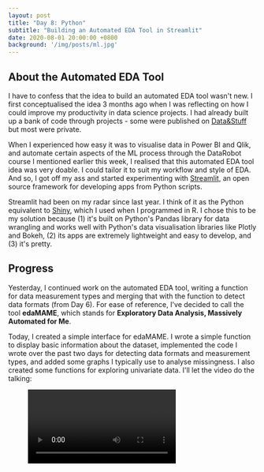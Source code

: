 ```yaml
---
layout: post
title: "Day 8: Python"
subtitle: "Building an Automated EDA Tool in Streamlit"
date: 2020-08-01 20:00:00 +0800
background: '/img/posts/ml.jpg'
---
```


## About the Automated EDA Tool
I have to confess that the idea to build an automated EDA tool wasn't new. I first conceptualised the idea 3 months ago when I was reflecting on how I could improve my productivity in data science projects. I had already built up a bank of code through projects - some were published on [Data&Stuff](https://chrischow.github.io/dataandstuff/) but most were private.

When I experienced how easy it was to visualise data in Power BI and Qlik, and automate certain aspects of the ML process through the DataRobot course I mentioned earlier this week, I realised that this automated EDA tool idea was very doable. I could tailor it to suit my workflow and style of EDA. And so, I got off my ass and started experimenting with [Streamlit](https://www.streamlit.io/), an open source framework for developing apps from Python scripts.

Streamlit had been on my radar since last year. I think of it as the Python equivalent to [Shiny](https://shiny.rstudio.com/), which I used when I programmed in R. I chose this to be my solution because (1) it's built on Python's Pandas library for data wrangling and works well with Python's data visualisation libraries like Plotly and Bokeh, (2) its apps are extremely lightweight and easy to develop, and (3) it's pretty.

## Progress
Yesterday, I continued work on the automated EDA tool, writing a function for data measurement types and merging that with the function to detect data formats (from Day 6). For ease of reference, I've decided to call the tool **edaMAME**, which stands for **Exploratory Data Analysis, Massively Automated for Me**.

Today, I created a simple interface for edaMAME. I wrote a simple function to display basic information about the dataset, implemented the code I wrote over the past two days for detecting data formats and measurement types, and added some graphs I typically use to analyse missingness. I also created some functions for exploring univariate data. I'll let the video do the talking:

<figure class="video_container">
  <video controls="true" allowfullscreen="true">
    <source src="img/posts/streamlit-edaMAME-2020-08-02-2008.webm" type="video/mp4">
  </video>
</figure>
